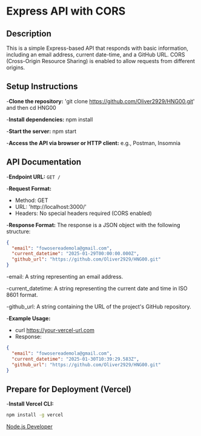 # Express API with CORS

## Description

This is a simple Express-based API that responds with basic information, including an email address, current date-time, and a GitHub URL. CORS (Cross-Origin Resource Sharing) is enabled to allow requests from different origins.

## Setup Instructions

-**Clone the repository:** 'git clone https://github.com/Oliver2929/HNG00.git' and then cd HNG00

-**Install dependencies:** npm install

-**Start the server:** npm start

-**Access the API via browser or HTTP client:** e.g., Postman, Insomnia

## API Documentation

-**Endpoint URL:** `GET /`

-**Request Format:**

- Method: GET
- URL: 'http://localhost:3000/'
- Headers: No special headers required (CORS enabled)

-**Response Format:** The response is a JSON object with the following structure:

```json
{
  "email": "fowosereademola@gmail.com",
  "current_datetime": "2025-01-29T00:00:00.000Z",
  "github_url": "https://github.com/Oliver2929/HNG00.git"
}
```

-email: A string representing an email address.

-current_datetime: A string representing the current date and time in ISO 8601 format.

-github_url: A string containing the URL of the project's GitHub repository.

-**Example Usage:**

- curl https://your-vercel-url.com
- Response:

```json
{
  "email": "fowosereademola@gmail.com",
  "current_datetime": "2025-01-30T10:39:29.583Z",
  "github_url": "https://github.com/Oliver2929/HNG00.git"
}
```

## Prepare for Deployment (Vercel)

-**Install Vercel CLI:**

```bash
npm install -g vercel
```

[Node.js Developer](https://hng.tech/hire/nodejs-developers)
